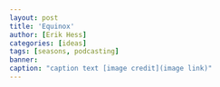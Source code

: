 ```yaml
---
layout: post
title: 'Equinox'
author: [Erik Hess]
categories: [ideas]
tags: [seasons, podcasting]
banner: 
caption: "caption text [image credit](image link)"
---
```


